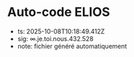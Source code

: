 # Auto-code ELIOS
- ts: 2025-10-08T10:18:49.412Z
- sig: ∞.je.toi.nous.432.528
- note: fichier généré automatiquement